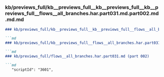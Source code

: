 ### kb/previews_full/kb__previews_full__kb__previews_full__kb__previews_full__flows__all_branches.har.part031.md.part002.md.md.md

```md
### kb/previews_full/kb__previews_full__kb__previews_full__flows__all_branches.har.part031.md.part002.md.md

```md
### kb/previews_full/kb__previews_full__flows__all_branches.har.part031.md.part002.md

```md
### kb/previews_full/flows__all_branches.har.part031.md (part 002)

```md
   "scriptId": "3601",
                       
```

```

```

```

```
